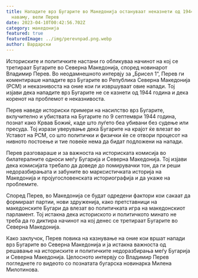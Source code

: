 ```yaml
---
title: Нападите врз Бугарите во Македонија остануваат неказнети од 1944 па
  наваму, вели Перев
date: 2023-04-10T00:42:56.702Z
category: македонија
featured: true
featuredImage: ../img/perevnpad.png.webp
author: Вардарски
---
```


Историските и политичките настани го обликуваа начинот на кој се третираат Бугарите во Северна Македонија, според новинарот Владимир Перев. Во неодамнешното интервју за „Брисел 1“, Перев ги коментираше нападите врз Бугарите во Република Северна Македонија (РСМ) и неказнивоста на оние кои ги извршуваат овие напади. Тој изјави дека нападите врз Бугарите не се казнети од 1944 година и дека коренот на проблемот е неказнивоста.

Перев наведе историски примери на насилство врз Бугарите, вклучително и убиствата на Бугарите по 9 септември 1944 година, познат како Крвав Божиќ, каде што луѓето беа убивани без судење или пресуда. Тој изрази уверување дека Бугарите на крајот ќе влезат во Уставот на РСМ, со што политички и физички ќе се отвори процесот на нивното постоење и тие повеќе нема да бидат подложени на напади.

Перев разговараше и за важноста на историската комисија во билатералните односи меѓу Бугарија и Северна Македонија. Тој изјави дека комисијата требало да доведе до помирувачки тон, да ги реши недоразбирањата и забуните во марксистичката историја на Македонија и пројугословенската историографија и да укаже на проблемите.

Според Перев, во Македонија се будат одредени фактори кои сакаат да формираат партии, нови здруженија, како претставници на македонските Бугари да влезат во политичката игра на македонскиот парламент. Тој истакна дека историското и политичкото минато не треба да го диктира начинот на кој денес се третираат Бугарите во Северна Македонија.

Како заклучок, Перев повика на казнување на оние кои вршат напади врз Бугарите во Северна Македонија и ја истакна важноста од решавање на историските и политичките недоразбирања меѓу Бугарија и Северна Македонија. Целосното интервју со Владимир Перев погледнете го видеото со познатата бугарска новинарка Милена Милотинова.
